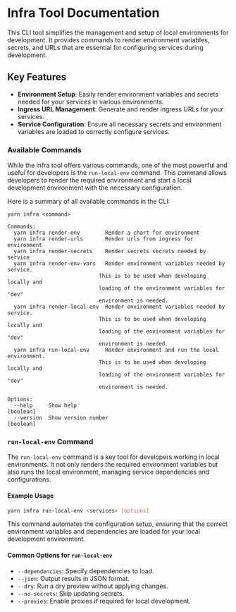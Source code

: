 # Infra Tool Documentation

This CLI tool simplifies the management and setup of local environments for development. It provides commands to render environment variables, secrets, and URLs that are essential for configuring services during development.

## Key Features

- **Environment Setup**: Easily render environment variables and secrets needed for your services in various environments.
- **Ingress URL Management**: Generate and render ingress URLs for your services.
- **Service Configuration**: Ensure all necessary secrets and environment variables are loaded to correctly configure services.

### Available Commands

While the infra tool offers various commands, one of the most powerful and useful for developers is the `run-local-env` command. This command allows developers to render the required environment and start a local development environment with the necessary configuration.

Here is a summary of all available commands in the CLI:

```text
yarn infra <command>

Commands:
  yarn infra render-env        Render a chart for environment
  yarn infra render-urls       Render urls from ingress for environment
  yarn infra render-secrets    Render secrets secrets needed by service
  yarn infra render-env-vars   Render environment variables needed by service.
                             This is to be used when developing locally and
                             loading of the environment variables for "dev"
                             environment is needed.
  yarn infra render-local-env  Render environment variables needed by service.
                             This is to be used when developing locally and
                             loading of the environment variables for "dev"
                             environment is needed.
  yarn infra run-local-env     Render environment and run the local environment.
                             This is to be used when developing locally and
                             loading of the environment variables for "dev"
                             environment is needed.

Options:
  --help     Show help                                                 [boolean]
  --version  Show version number                                       [boolean]
```

### `run-local-env` Command

The `run-local-env` command is a key tool for developers working in local environments. It not only renders the required environment variables but also runs the local environment, managing service dependencies and configurations.

#### Example Usage

```bash
yarn infra run-local-env <services> [options]
```

This command automates the configuration setup, ensuring that the correct environment variables and dependencies are loaded for your local development environment.

#### Common Options for `run-local-env`

- `--dependencies`: Specify dependencies to load.
- `--json`: Output results in JSON format.
- `--dry`: Run a dry preview without applying changes.
- `--no-secrets`: Skip updating secrets.
- `--proxies`: Enable proxies if required for local development.
